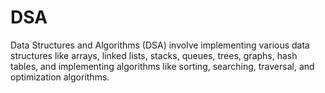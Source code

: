 # DSA
Data Structures and Algorithms (DSA) involve implementing various data structures like arrays, linked lists, stacks, queues, trees, graphs, hash tables, and implementing algorithms like sorting, searching, traversal, and optimization algorithms. 

